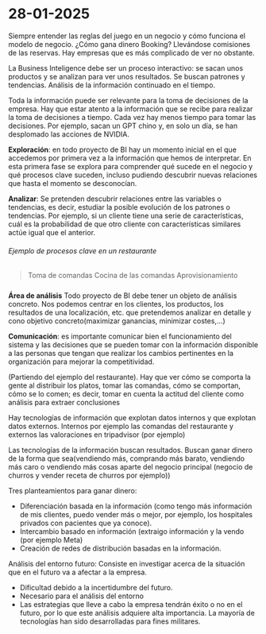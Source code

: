 # 28-01-2025

Siempre entender las reglas del juego en un negocio y cómo funciona el modelo de negocio.
¿Cómo gana dinero Booking? Llevándose comisiones de las reservas. Hay empresas que es más complicado de ver no obstante.

La Business Inteligence debe ser un proceso interactivo: se sacan unos productos y se analizan para ver unos resultados. Se buscan patrones y tendencias. Análisis de la información continuado en el tiempo.

Toda la información puede ser relevante para la toma de decisiones de la empresa. Hay que estar atento a la información que se recibe para realizar la toma de decisiones a tiempo. Cada vez hay menos tiempo para tomar las decisiones. Por ejemplo, sacan un GPT chino y, en solo un día, se han desplomado las acciones de NVIDIA.

**Exploración**: en todo proyecto de BI hay un momento inicial en el que accedemos por primera vez a la información que hemos de interpretar. En esta primera fase se explora para comprender qué sucede en el negocio y qué procesos clave suceden, incluso pudiendo descubrir nuevas relaciones que hasta el momento se desconocían.

**Analizar**: Se pretenden descubrir relaciones entre las variables o tendencias, es decir, estudiar la posible evolución de los patrones o tendencias. Por ejemplo, si un cliente tiene una serie de características, cuál es la probabilidad de que otro cliente con características similares actúe igual que el anterior.
###### Ejemplo de procesos clave en un restaurante
> Toma de comandas
> Cocina de las comandas
> Aprovisionamiento
#####

**Área de análisis**
Todo proyecto de BI debe tener un objeto de análisis concreto. Nos podemos centrar en los clientes, los productos, los resultados de una localización, etc. que pretendemos analizar en detalle y cono objetivo concreto(maximizar ganancias, minimizar costes,...)

**Comunicación**: es importante comunicar bien el funcionamiento del sistema y las decisiones que se pueden tomar con la información disponible a las personas que tengan que realizar los cambios pertinentes en la organización para mejorar la competitividad.

(Partiendo del ejemplo del restaurante). Hay que ver cómo se comporta la gente al distribuir los platos, tomar las comandas, cómo se comportan, cómo se lo comen; es decir, tomar en cuenta la actitud del cliente como análisis para extraer conclusiones

Hay tecnologías de información que explotan datos internos y que explotan datos externos. Internos por ejemplo las comandas del restaurante y externos las valoraciones en tripadvisor (por ejemplo)

Las tecnologías de la información buscan resultados. Buscan ganar dinero de la forma que sea(vendiendo más, comprando más barato, vendiendo más caro o vendiendo más cosas aparte del negocio principal (negocio de churros y vender receta de churros por ejemplo))

Tres planteamientos para ganar dinero:

- Diferenciación basada en la información (como tengo más información de mis clientes, puedo vender más o mejor, por ejemplo, los hospitales privados con pacientes que ya conoce).
- Intercambio basado en información (extraigo información y la vendo (por ejemplo Meta)
- Creación de redes de distribución basadas en la información.

Análisis del entorno futuro: Consiste en investigar acerca de la situación que en el futuro va a afectar a la empresa.
- Dificultad debido a la incertidumbre del futuro.
- Necesario para el análisis del entorno
- Las estrategias que lleve a cabo la empresa tendrán éxito o no en el futuro, por lo que este análisis adquiere alta importancia.
La mayoría de tecnologías han sido desarrolladas para fines militares.
